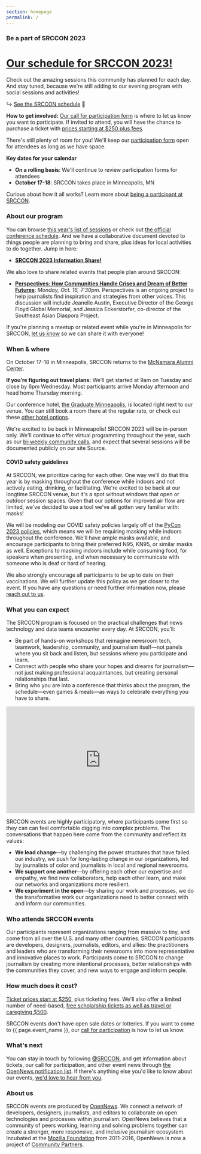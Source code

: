```yaml
---
section: homepage
permalink: /
---
```


### Be a part of SRCCON 2023

# [Our schedule for SRCCON 2023!](/schedule)

Check out the amazing sessions this community has planned for each day. And stay tuned, because we're still adding to our evening program with social sessions and activities!

↪ [See the SRCCON schedule](/schedule) 🎉

**How to get involved:** [Our call for participation form](/participation/form) is where to let us know you want to participate. If invited to attend, you will have the chance to purchase a ticket with [prices starting at $250 plus fees](/attendees/#tickets).

There's still plenty of room for you! We'll keep our [participation form](/participation/form) open for attendees as long as we have space.

**Key dates for your calendar**

* **On a rolling basis**: We'll continue to review participation forms for attendees
* **October 17-18**: SRCCON takes place in Minneapolis, MN

Curious about how it all works? Learn more about [being a participant at SRCCON](/attendees).

### About our program

You can browse [this year's list of sessions](/program) or check out [the official conference schedule](/schedule). And we have a collaborative document devoted to things people are planning to bring and share, plus ideas for local activities to do together. Jump in here:

* **[SRCCON 2023 Information Share!](https://etherpad.opennews.org/p/SRCCON2023)**

We also love to share related events that people plan around SRCCON:

* **[Perspectives: How Communities Handle Crises and Dream of Better Futures](https://www.eventbrite.com/e/perspectives-how-communities-handle-crises-and-dream-of-better-futures-tickets-720049737147?aff=oddtdtcreator)**: _Monday, Oct. 16, 7:30pm._ Perspectives is an ongoing project to help journalists find inspiration and strategies from other voices. This discussion will include Jeanelle Austin, Executive Director of the George Floyd Global Memorial, and Jessica Eckerstorfer, co-director of the Southeast Asian Diaspora Project.

If you're planning a meetup or related event while you're in Minneapolis for SRCCON, [let us know](mailto:team@opennews.org) so we can share it with everyone!

### When & where

On October 17-18 in Minneapolis, SRCCON returns to the [McNamara Alumni Center](https://www.google.com/maps/place/McNamara+Alumni+Center/@44.975199,-93.2301774,17z/data=!3m1!4b1!4m5!3m4!1s0x52b32d18ed516031:0x5f984f594ceab6ad!8m2!3d44.975199!4d-93.2279887).

**If you’re figuring out travel plans:** We’ll get started at 9am on Tuesday and close by 6pm Wednesday. Most participants arrive Monday afternoon and head home Thursday morning.

Our conference hotel, [the Graduate Minneapolis](https://www.graduatehotels.com/minneapolis/), is located right next to our venue. You can still book a room there at the regular rate, or check out these [other hotel options](/attendees#lodging).

We're excited to be back in Minneapolis! SRCCON 2023 will be in-person only. We'll continue to offer virtual programming throughout the year, such as our [bi-weekly community calls](https://opennews.org/what/community/calls), and expect that several sessions will be documented publicly on our site Source.

<span id="covid-safety"></span>

#### COVID safety guidelines

At SRCCON, we prioritize caring for each other. One way we'll do that this year is by masking throughout the conference while indoors and not actively eating, drinking, or facilitating. We're excited to be back at our longtime SRCCON venue, but it's a spot without windows that open or outdoor session spaces. Given that our options for improved air flow are limited, we've decided to use a tool we've all gotten very familiar with: masks!

We will be modeling our COVID safety policies largely off of the [PyCon 2023 policies](https://us.pycon.org/2023/about/health-safety-guidelines), which means we will be requiring masking while indoors throughout the conference. We'll have ample masks available, and encourage participants to bring their preferred N95, KN95, or similar masks as well. Exceptions to masking indoors include while consuming food, for speakers when presenting, and when necessary to communicate with someone who is deaf or hard of hearing.

We also strongly encourage all participants to be up to date on their vaccinations. We will further update this policy as we get closer to the event. If you have any questions or need further information now, please [reach out to us](mailto:srccon@opennews.org).

### What you can expect

The SRCCON program is focused on the practical challenges that news technology and data teams encounter every day. At SRCCON, you’ll:

* Be part of hands-on workshops that reimagine newsroom tech, teamwork, leadership, community, and journalism itself—not panels where you sit back and listen, but sessions where you participate and learn.
* Connect with people who share your hopes and dreams for journalism—not just making professional acquaintances, but creating personal relationships that last.
* Bring who you are into a conference that thinks about the program, the schedule—even games & meals—as ways to celebrate everything you have to share.

<style>.embed-container { position: relative; padding-bottom: 56.25%; height: 0; overflow: hidden; max-width: 100%; margin-bottom: 1em; } .embed-container iframe, .embed-container object, .embed-container embed { position: absolute; top: 0; left: 0; width: 100%; height: 100%; }</style><div class='embed-container'><iframe src='https://player.vimeo.com/video/180221748' frameborder='0' webkitAllowFullScreen mozallowfullscreen allowFullScreen></iframe></div>

SRCCON events are highly participatory, where participants come first so they can can feel comfortable digging into complex problems. The conversations that happen here come from the community and reflect its values:

* **We lead change**—by challenging the power structures that have failed our industry, we push for long-lasting change in our organizations, led by journalists of color and journalists in local and regional newsrooms.
* **We support one another**—by offering each other our expertise and empathy, we find new collaborators, help each other learn, and make our networks and organizations more resilient.
* **We experiment in the open**—by sharing our work and processes, we do the transformative work our organizations need to better connect with and inform our communities.

### Who attends SRCCON events

Our participants represent organizations ranging from massive to tiny, and come from all over the U.S. and many other countries. SRCCON participants are developers, designers, journalists, editors, and allies: the practitioners and leaders who are transforming their newsrooms into more representative and innovative places to work. Participants come to SRCCON to change journalism by creating more intentional processes, better relationships with the communities they cover, and new ways to engage and inform people.

### How much does it cost?

[Ticket prices start at $250](/attendees/#tickets), plus ticketing fees. We'll also offer a limited number of need-based, [free scholarship tickets as well as travel or caregiving $500](/scholarships).

SRCCON events don't have open sale dates or lotteries. If you want to come to {{ page.event_name }}, our [call for participation](/participation/form) is how to let us know.

### What's next

You can stay in touch by following [@SRCCON](https://twitter.com/srccon), and get information about tickets, our call for participation, and other event news through [the OpenNews notification list](https://opennews.us5.list-manage.com/subscribe?u=71c95e9a43708843d2fdc1f09&id=996e9290cc). If there's anything else you'd like to know about our events, [we'd love to hear from you](mailto:srccon@opennews.org).

### About us

SRCCON events are produced by [OpenNews](https://opennews.org). We connect a network of developers, designers, journalists, and editors to collaborate on open technologies and processes within journalism. OpenNews believes that a community of peers working, learning and solving problems together can create a stronger, more responsive, and inclusive journalism ecosystem. Incubated at the [Mozilla Foundation](https://www.mozilla.org/en-US/foundation/) from 2011-2016, OpenNews is now a project of [Community Partners](http://communitypartners.org/).
